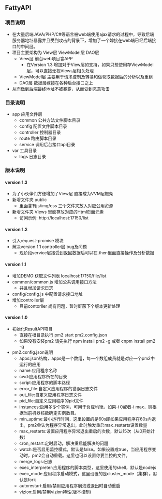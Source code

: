 ## FattyAPI
### 项目说明
* 在大量后端JAVA/PHP/C#等语言被web端使用ajax请求的过程中，导致后端服务器地址暴露并且受到攻击的背景下，增加了一个嫁接在web端已经后端接口的中间层。
* 项目主要架构为 View层 ViewModel层 DAO层
    * View层 前台web项目含APP
        * 在Version 1.3 增加对于View层的支持，如果只想使用存ViewModel层，可以直接无视Views层相关处理
    * ViewModel层 主要用于请求控制及转换和做获取数据后的分析以及重组
    * DAO层 数据层嫁接在各种后台接口之上
* 从而做到后端最终地址不被暴露，从而受到恶意攻击

### 目录说明
* app 应用文件层
    * common 公共方法文件脚本目录
    * config 配置文件脚本目录
    * controller 控制器目录
    * route 路由脚本目录
    * service 调用后台接口api目录
* var 工具目录
    * logs 日志目录

### 版本说明
#### version 1.3
* 为了小伙伴们方便增加了View层 直接成为VVM层框架
* 新增文件夹 public
    * 里面含有js/img/css 三个文件夹放入对应公用资源
* 新增文件夹 Views 里面存放对应的Html页面元素
    * 访问示例: http://localhost:17150/list

#### version 1.2
* 引入request-promise 模块
* 解决version 1.1 controller层 bug及问题
    * 现阶段service层接受到返回数据后可以在.then里面直接操作及分析数据

#### version 1.1
* 增加DEMO 获取文件列表 localhost:17150/file/list
* common/common.js 增加公共调用接口方法
    * 并且增加请求日志
* config/config.js 中配置请求接口地址
* 增加controller层
    * 目前contorller 尚有问题，暂时屏蔽下个版本更新处理

#### version 1.0 
* 初始化ResultAPI项目
    * 直接在根目录执行 pm2 start pm2.config.json
    * 如果没有安装pm2 请先执行 npm install pm2 -g 或者 cnpm install pm2 -g
* pm2.config.json说明
    * apps:json结构，apps是一个数组，每一个数组成员就是对应一个pm2中运行的应用
    * name:应用程序名称
    * cwd:应用程序所在的目录
    * script:应用程序的脚本路径
    * error_file:自定义应用程序的错误日志文件
    * out_file:自定义应用程序日志文件
    * pid_file:自定义应用程序的pid文件
    * instances:启用多少个实例，可用于负载均衡。如果-i 0或者-i max，则根据当前机器核数确定实例数目。
    * min_uptime:最小运行时间，这里设置的是60s即如果应用程序在60s内退出，pm2会认为程序异常退出，此时触发重启max_restarts设置数量
    * max_restarts:设置应用程序异常退出重启的次数，默认15次（从0开始计数）
    * cron_restart:定时启动，解决重启能解决的问题
    * watch:是否启用监控模式，默认是false。如果设置成true，当应用程序变动时，pm2会自动重载。这里也可以设置你要监控的文件。
    * merge_logs:日志
    * exec_interpreter:应用程序的脚本类型，这里使用的shell，默认是nodejs
    * exec_mode:应用程序启动模式，这里设置的是cluster_mode（集群），默认是fork
    * autorestart:启用/禁用应用程序崩溃或退出时自动重启
    * vizion:启用/禁用vizion特性(版本控制)



